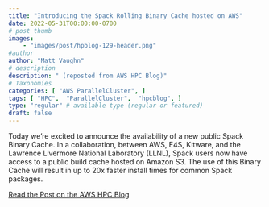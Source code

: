 ```yaml
---
title: "Introducing the Spack Rolling Binary Cache hosted on AWS"
date: 2022-05-31T00:00:00-0700
# post thumb
images:
    - "images/post/hpblog-129-header.png"
#author
author: "Matt Vaughn"
# description
description: " (reposted from AWS HPC Blog)"
# Taxonomies
categories: [ "AWS ParallelCluster", ]
tags: [ "HPC",  "ParallelCluster",  "hpcblog", ]
type: "regular" # available type (regular or featured)
draft: false
---
```


Today we’re excited to announce the availability of a new public Spack Binary Cache. In a collaboration, between AWS, E4S, Kitware, and the Lawrence Livermore National Laboratory (LLNL), Spack users now have access to a public build cache hosted on Amazon S3. The use of this Binary Cache will result in up to 20x faster install times for common Spack packages.

<a href="{{ url }}" class="btn btn-primary btn-lg active" role="button" aria-pressed="true" style="margin-top: 8px;">Read the Post on the AWS HPC Blog</a>